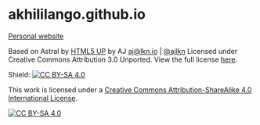 # akhililango.github.io
[Personal website](https://akhililango.github.io/)

Based on Astral by [HTML5 UP](https://html5up.net/) by AJ aj@lkn.io | [@ajlkn](https://twitter.com/ajlkn)
Licensed under Creative Commons Attribution 3.0 Unported. View the full license [here](https://github.com/justinhartman/html5up-astral/blob/master/LICENSE.txt).


Shield: [![CC BY-SA 4.0][cc-by-sa-shield]][cc-by-sa]

This work is licensed under a
[Creative Commons Attribution-ShareAlike 4.0 International License][cc-by-sa].

[![CC BY-SA 4.0][cc-by-sa-image]][cc-by-sa]

[cc-by-sa]: http://creativecommons.org/licenses/by-sa/4.0/
[cc-by-sa-image]: https://licensebuttons.net/l/by-sa/4.0/88x31.png
[cc-by-sa-shield]: https://img.shields.io/badge/License-CC%20BY--SA%204.0-lightgrey.svg

